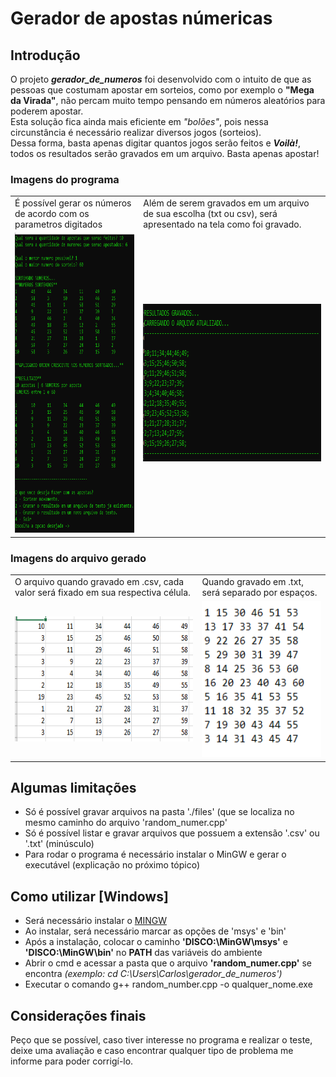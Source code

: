 # Gerador de apostas númericas

## Introdução
O projeto <i><b>gerador_de_numeros</b></i> foi desenvolvido com o intuito de que as pessoas que costumam apostar em sorteios, como por exemplo o <b>"Mega da Virada"</b>, não percam muito tempo pensando em números aleatórios para poderem apostar. 
<br/>Esta solução fica ainda mais eficiente em <i>"bolões"</i>, pois nessa circunstância é necessário realizar diversos jogos (sorteios).
<br/>Dessa forma, basta apenas digitar quantos jogos serão feitos e <i><b>Voilà!</b></i>, todos os resultados serão gravados em um arquivo. Basta apenas apostar!

### Imagens do programa
<table>
  <tr>
    <td>É possível gerar os números de acordo com os parametros digitados</td>
     <td>Além de serem gravados em um arquivo de sua escolha (txt ou csv), será apresentado na tela como foi gravado.</td>
  </tr>
  <tr>
    <td><img src="./img/opcao_salvar.png" width=300 height=480></td>
    <td><img src="./img/resultados_gravados.png" width=571 height=252></td>
  </tr>
 </table>
 
### Imagens do arquivo gerado
<table>
  <tr>
    <td>O arquivo quando gravado em .csv, cada valor será fixado em sua respectiva célula.</td>
     <td>Quando gravado em .txt, será separado por espaços.</td>
  </tr>
  <tr>
    <td><img src="./img/print_csv.png" width=450
	height=200 vertical-align="middle"></td>
    <td><img src="./img/print_txt.png" width=250 height=250></td>
  </tr>
 </table>

## Algumas limitações

* Só é possível gravar arquivos na pasta './files' (que se localiza no mesmo caminho do arquivo 'random_numer.cpp'
* Só é possível listar e gravar arquivos que possuem a extensão '.csv' ou '.txt' (minúsculo)
* Para rodar o programa é necessário instalar o MinGW e gerar o executável (explicação no próximo tópico)

## Como utilizar [Windows]

* Será necessário instalar o [MINGW](https://sourceforge.net/projects/mingw/)
* Ao instalar, será necessário marcar as opções de 'msys' e 'bin'
* Após a instalação, colocar o caminho <b>'DISCO:\MinGW\msys'</b> e <b>'DISCO:\MinGW\bin'</b> no <b>PATH</b> das variáveis do ambiente
* Abrir o cmd e acessar a pasta que o arquivo <b>'random_numer.cpp'</b> se encontra <i>(exemplo: cd C:\Users\Carlos\gerador_de_numeros')</i>
* Executar o comando g++ random_number.cpp -o qualquer_nome.exe

## Considerações finais

Peço que se possível, caso tiver interesse no programa e realizar o teste, deixe uma avaliação e caso encontrar qualquer tipo de problema me informe para poder corrigí-lo.
